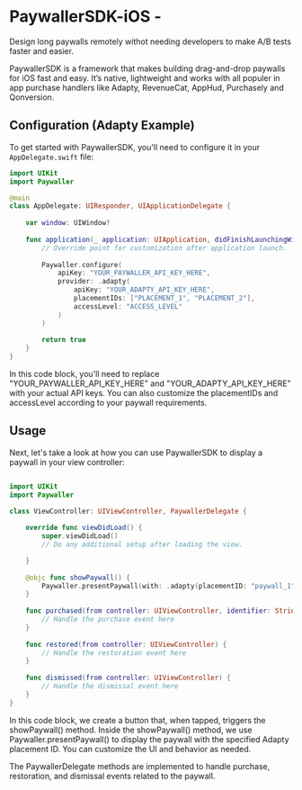 
# PaywallerSDK-iOS - 

Design long paywalls remotely withot needing developers to make A/B tests faster and easier.

PaywallerSDK is a framework that makes building drag-and-drop paywalls for iOS fast and easy. It’s native, lightweight and works with all populer in app purchase handlers like Adapty, RevenueCat, AppHud, Purchasely and Qonversion.

## Configuration (Adapty Example)

To get started with PaywallerSDK, you'll need to configure it in your `AppDelegate.swift` file:

```swift
import UIKit
import Paywaller

@main
class AppDelegate: UIResponder, UIApplicationDelegate {
    
    var window: UIWindow?
    
    func application(_ application: UIApplication, didFinishLaunchingWithOptions launchOptions: [UIApplication.LaunchOptionsKey: Any]?) -> Bool {
        // Override point for customization after application launch.
       
        Paywaller.configure(
            apiKey: "YOUR_PAYWALLER_API_KEY_HERE",
            provider: .adapty(
                apiKey: "YOUR_ADAPTY_API_KEY_HERE",
                placementIDs: ["PLACEMENT_1", "PLACEMENT_2"],
                accessLevel: "ACCESS_LEVEL"
            )
        )
        
        return true
    }
}

```

In this code block, you'll need to replace "YOUR_PAYWALLER_API_KEY_HERE" and "YOUR_ADAPTY_API_KEY_HERE" with your actual API keys. You can also customize the placementIDs and accessLevel according to your paywall requirements.

## Usage

Next, let's take a look at how you can use PaywallerSDK to display a paywall in your view controller:

```swift

import UIKit
import Paywaller

class ViewController: UIViewController, PaywallerDelegate {
    
    override func viewDidLoad() {
        super.viewDidLoad()
        // Do any additional setup after loading the view.

    }
    
    @objc func showPaywall() {
        Paywaller.presentPaywall(with: .adapty(placementID: "paywall_1"), from: self)
    }
    
    func purchased(from controller: UIViewController, identifier: String) {
        // Handle the purchase event here
    }
    
    func restored(from controller: UIViewController) {
        // Handle the restoration event here
    }
    
    func dismissed(from controller: UIViewController) {
        // Handle the dismissal event here
    }
}

```

In this code block, we create a button that, when tapped, triggers the showPaywall() method. Inside the showPaywall() method, we use Paywaller.presentPaywall() to display the paywall with the specified Adapty placement ID. You can customize the UI and behavior as needed.

The PaywallerDelegate methods are implemented to handle purchase, restoration, and dismissal events related to the paywall.
